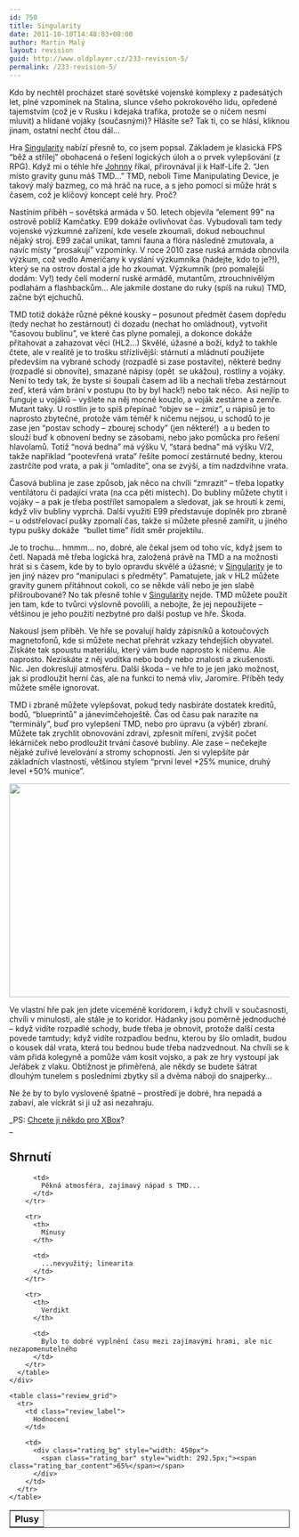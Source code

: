 ```yaml
---
id: 750
title: Singularity
date: 2011-10-10T14:48:03+00:00
author: Martin Malý
layout: revision
guid: http://www.oldplayer.cz/233-revision-5/
permalink: /233-revision-5/
---
```

Kdo by nechtěl procházet staré sovětské vojenské komplexy z padesátých let, plné vzpomínek na Stalina, slunce všeho pokrokového lidu, opředené tajemstvím (což je v Rusku i kdejaká trafika, protože se o ničem nesmí mluvit) a hlídané vojáky (současnými)? Hlásíte se? Tak ti, co se hlásí, kliknou jinam, ostatní nechť čtou dál&#8230;

Hra [Singularity](http://www.oldplayer.cz/singularity-xzone) nabízí přesně to, co jsem popsal. Základem je klasická FPS &#8220;běž a střílej&#8221; obohacená o řešení logických úloh a o prvek vylepšování (z RPG). Když mi o téhle hře [Johnny](http://www.machinegun.cz/) říkal, přirovnával ji k Half-Life 2. &#8220;Jen místo gravity gunu máš TMD&#8230;&#8221; TMD, neboli Time Manipulating Device, je takový malý bazmeg, co má hráč na ruce, a s jeho pomocí si může hrát s časem, což je klíčový koncept celé hry. Proč?

Nastíním příběh &#8211; sovětská armáda v 50. letech objevila &#8220;element 99&#8221; na ostrově poblíž Kamčatky. E99 dokáže ovlivňovat čas. Vybudovali tam tedy vojenské výzkumné zařízení, kde vesele zkoumali, dokud nebouchnul nějaký stroj. E99 začal unikat, tamní fauna a flóra následně zmutovala, a navíc místy &#8220;prosakují&#8221; vzpomínky. V roce 2010 zase ruská armáda obnovila výzkum, což vedlo Američany k vyslání výzkumníka (hádejte, kdo to je?!), který se na ostrov dostal a jde ho zkoumat. Výzkumník (pro pomalejší dodám: Vy!) tedy čelí moderní ruské armádě, mutantům, ztrouchnivělým podlahám a flashbackům&#8230; Ale jakmile dostane do ruky (spíš na ruku) TMD, začne být ejchuchů.

<div class="alignright">
</div>

TMD totiž dokáže různé pěkné kousky &#8211; posunout předmět časem dopředu (tedy nechat ho zestárnout) či dozadu (nechat ho omládnout), vytvořit &#8220;časovou bublinu&#8221;, ve které čas plyne pomaleji, a dokonce dokáže přitahovat a zahazovat věci (HL2&#8230;) Skvělé, úžasné a boží, když to takhle čtete, ale v realitě je to trošku střízlivější: stárnutí a mládnutí použijete především na vybrané schody (rozpadlé si zase postavíte), některé bedny (rozpadlé si obnovíte), smazané nápisy (opět  se ukážou), rostliny a vojáky. Není to tedy tak, že byste si šoupali časem ad lib a nechali třeba zestárnout zeď, která vám brání v postupu (to by byl hack!) nebo tak něco.  Asi nejlíp to funguje u vojáků &#8211; vyšlete na něj mocné kouzlo, a voják zestárne a zemře. Mutant taky. U rostlin je to spíš přepínač &#8220;objev se &#8211; zmiz&#8221;, u nápisů je to naprosto zbytečné, protože vám téměř k ničemu nejsou, u schodů to je zase jen &#8220;postav schody &#8211; zbourej schody&#8221; (jen některé!)  a u beden to slouží buď k obnovení bedny se zásobami, nebo jako pomůcka pro řešení hlavolamů. Totiž &#8220;nová bedna&#8221; má výšku V, &#8220;stará bedna&#8221; má výšku V/2, takže například &#8220;pootevřená vrata&#8221; řešíte pomocí zestárnuté bedny, kterou zastrčíte pod vrata, a pak ji &#8220;omladíte&#8221;, ona se zvýší, a tím nadzdvihne vrata.

Časová bublina je zase způsob, jak něco na chvíli &#8220;zmrazit&#8221; &#8211; třeba lopatky ventilátoru či padající vrata (na cca pěti místech). Do bubliny můžete chytit i vojáky &#8211; a pak je třeba postřílet samopalem a sledovat, jak se hroutí k zemi, když vliv bubliny vyprchá. Další využití E99 představuje doplněk pro zbraně &#8211; u odstřelovací pušky zpomalí čas, takže si můžete přesně zamířit, u jiného typu pušky dokáže  &#8220;bullet time&#8221; řídit směr projektilu.

Je to trochu&#8230; hmmm&#8230; no, dobré, ale čekal jsem od toho víc, když jsem to četl. Napadá mě třeba logická hra, založená právě na TMD a na možnosti hrát si s časem, kde by to bylo opravdu skvělé a úžasné; v [Singularity](http://www.oldplayer.cz/singularity-xzone) je to jen jiný název pro &#8220;manipulaci s předměty&#8221;. Pamatujete, jak v HL2 můžete gravity gunem přitáhnout cokoli, co se někde válí nebo je jen slabě přišroubované? No tak přesně tohle v [Singularity](http://www.oldplayer.cz/singularity-xzone) nejde. TMD můžete použít jen tam, kde to tvůrci výslovně povolili, a nebojte, že jej nepoužijete &#8211; většinou je jeho použití nezbytné pro další postup ve hře. Škoda.

Nakousl jsem příběh. Ve hře se povalují haldy zápisníků a kotoučových magnetofonů, kde si můžete nechat přehrát vzkazy tehdejších obyvatel. Získáte tak spoustu materiálu, který vám bude naprosto k ničemu. Ale naprosto. Nezískáte z něj vodítka nebo body nebo znalosti a zkušenosti. Nic. Jen dokreslují atmosféru. Další škoda &#8211; ve hře to je jen jako možnost, jak si prodloužit herní čas, ale na funkci to nemá vliv, Jaromíre. Příběh tedy můžete směle ignorovat.

TMD i zbraně můžete vylepšovat, pokud tedy nasbíráte dostatek kreditů, bodů, &#8220;blueprintů&#8221; a jánevímčehoještě. Čas od času pak narazíte na &#8220;terminály&#8221;, buď pro vylepšení TMD, nebo pro úpravu (a výběr) zbraní.  Můžete tak zrychlit obnovování zdraví, zpřesnit míření, zvýšit počet lékárniček nebo prodloužit trvání časové bubliny. Ale zase &#8211; nečekejte nějaké zuřivé levelování a stromy schopností. Jen si vylepšíte pár základních vlastností, většinou stylem &#8220;první level +25% munice, druhý level +50% munice&#8221;.

<p style="text-align: center;">
  <a href="http://www.oldplayer.cz/wp-content/uploads/2011/10/singularSS.jpg"><img class="aligncenter size-large wp-image-239" title="singularSS" src="http://www.oldplayer.cz/wp-content/uploads/2011/10/singularSS-1024x640.jpg" alt="" width="614" height="384" srcset="https://oldplayer.cz/wp-content/uploads/2011/10/singularSS-1024x640.jpg 1024w, https://oldplayer.cz/wp-content/uploads/2011/10/singularSS-300x187.jpg 300w, https://oldplayer.cz/wp-content/uploads/2011/10/singularSS.jpg 1280w" sizes="(max-width: 614px) 100vw, 614px" /></a>
</p>

Ve vlastní hře pak jen jdete víceméně koridorem, i když chvíli v současnosti, chvíli v minulosti, ale stále je to koridor. Hádanky jsou poměrně jednoduché &#8211; když vidíte rozpadlé schody, bude třeba je obnovit, protože další cesta povede tamtudy; když vidíte rozpadlou bednu, kterou by šlo omladit, budou o kousek dál vrata, která tou bednou bude třeba nadzvednout. Na chvíli se k vám přidá kolegyně a pomůže vám kosit vojsko, a pak ze hry vystoupí jak Jeřábek z vlaku. Obtížnost je přiměřená, ale někdy se budete šátrat dlouhým tunelem s posledními zbytky sil a dvěma náboji do snajperky&#8230;

Ne že by to bylo vysloveně špatné &#8211; prostředí je dobré, hra nepadá a zabaví, ale víckrát si ji už asi nezahraju.

_PS: [Chcete ji někdo pro XBox](http://aukro.cz/show_item.php?item=1868832006)?  
_ 

<a name="review"></a>

<div class="review">
  <h2>
    Shrnutí
  </h2>
  
  <div class="mainbox">
    <div class="procons">
      <table border="1">
        <tr>
          <th>
            Plusy
          </th>
          
          <td>
            Pěkná atmosféra, zajímavý nápad s TMD...
          </td>
        </tr>
        
        <tr>
          <th>
            Mínusy
          </th>
          
          <td>
            ...nevyužitý; linearita
          </td>
        </tr>
        
        <tr>
          <th>
            Verdikt
          </th>
          
          <td>
            Bylo to dobré vyplnění času mezi zajímavými hrami, ale nic nezapomenutelného
          </td>
        </tr>
      </table>
    </div>
    
    <table class="review_grid">
      <tr>
        <td class="review_label">
          Hodnocení
        </td>
        
        <td>
          <div class="rating_bg" style="width: 450px">
            <span class="rating_bar" style="width: 292.5px;"><span class="rating_bar_content">65%</span></span>
          </div>
        </td>
      </tr>
    </table>
  </div>
</div>

<div id="google_plus_one">
  <g:plusone></g:plusone>
</div>

<div id="fb_send_like">
</div>